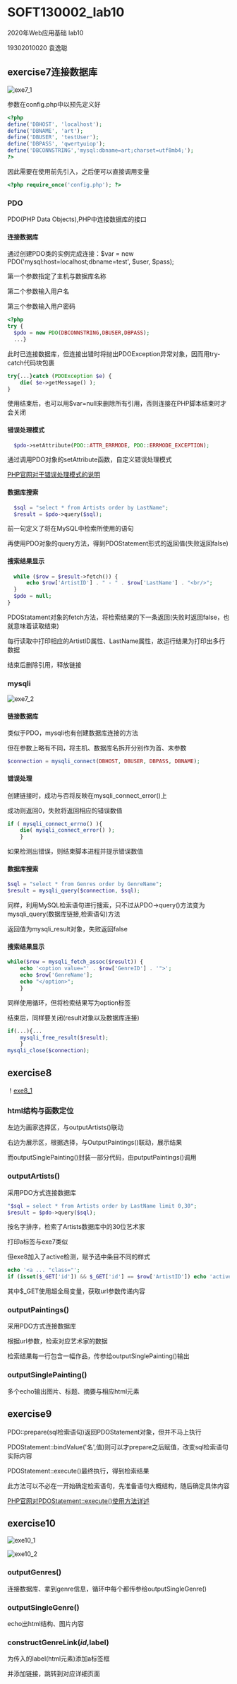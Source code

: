 # SOFT130002_lab10

2020年Web应用基础 lab10

19302010020 袁逸聪

## exercise7连接数据库

![exe7_1](./figures/1.png)

参数在config.php中以预先定义好

```PHP
<?php
define('DBHOST', 'localhost');
define('DBNAME', 'art');
define('DBUSER', 'testUser');
define('DBPASS', 'qwertyuiop');
define('DBCONNSTRING','mysql:dbname=art;charset=utf8mb4;');
?>
```

因此需要在使用前先引入，之后便可以直接调用变量

```PHP
<?php require_once('config.php'); ?>
```

### PDO

PDO(PHP Data Objects),PHP中连接数据库的接口

#### 连接数据库

通过创建PDO类的实例完成连接：$var = new PDO('mysql:host=localhost;dbname=test', $user, $pass);

第一个参数指定了主机与数据库名称

第二个参数输入用户名

第三个参数输入用户密码

```PHP
<?php
try {
  $pdo = new PDO(DBCONNSTRING,DBUSER,DBPASS);  
  ...}
```
  
此时已连接数据库，但连接出错时将抛出PDOException异常对象，因而用try-catch代码块包裹

```PHP
try{...}catch (PDOException $e) { 
    die( $e->getMessage() );
}
```

使用结束后，也可以用$var=null来删除所有引用，否则连接在PHP脚本结束时才会关闭

#### 错误处理模式

```PHP
  $pdo->setAttribute(PDO::ATTR_ERRMODE, PDO::ERRMODE_EXCEPTION);  
```

通过调用PDO对象的setAttribute函数，自定义错误处理模式

[PHP官网对于错误处理模式的说明](https://www.php.net/manual/zh/pdo.error-handling.php?_blank)

#### 数据库搜索

```PHP
  $sql = "select * from Artists order by LastName";
  $result = $pdo->query($sql);
```

前一句定义了将在MySQL中检索所使用的语句

再使用PDO对象的query方法，得到PDOStatement形式的返回值(失败返回false)
  
#### 搜索结果显示

```PHP
  while ($row = $result->fetch()) {
      echo $row['ArtistID'] . " - " . $row['LastName'] . "<br/>"; 
  }
  $pdo = null; 
}
```

PDOStatament对象的fetch方法，将检索结果的下一条返回(失败时返回false，也就意味着读取结束)

每行读取中打印相应的ArtistID属性、LastName属性，故运行结果为打印出多行数据

结束后删除引用，释放链接

### mysqli

![exe7_2](./figures/2.png)

#### 链接数据库

类似于PDO，mysqli也有创建数据库连接的方法

但在参数上略有不同，将主机、数据库名拆开分别作为首、末参数

```PHP
$connection = mysqli_connect(DBHOST, DBUSER, DBPASS, DBNAME);
```

#### 错误处理

创建链接时，成功与否将反映在mysqli_connect_error()上

成功则返回0，失败将返回相应的错误数值

```PHP
if ( mysqli_connect_errno() ){
	die( mysqli_connect_error() );
	}
```

如果检测出错误，则结束脚本进程并提示错误数值

#### 数据库搜索

```PHP
$sql = "select * from Genres order by GenreName";
$result = mysqli_query($connection, $sql);
```

同样，利用MySQL检索语句进行搜索，只不过从PDO->query()方法变为mysqli_query(数据库链接,检索语句)方法

返回值为mysqli_result对象，失败返回false

#### 搜索结果显示

```PHP
while($row = mysqli_fetch_assoc($result)) {
	echo '<option value="' . $row['GenreID'] . '">';
    echo $row['GenreName'];
    echo "</option>";
    }
```

同样使用循环，但将检索结果写为option标签

结束后，同样要关闭(result对象以及数据库连接)

```PHP
if(...){...
    mysqli_free_result($result);
	}
mysqli_close($connection);
```

## exercise8

！[exe8_1](./figures/3.png)

### html结构与函数定位

左边为画家选择区，与outputArtists()联动

右边为展示区，根据选择，与OutputPaintings()联动，展示结果

而outputSinglePainting()封装一部分代码，由putputPaintings()调用

### outputArtists()

采用PDO方式连接数据库

```PHP
"$sql = select * from Artists order by LastName limit 0,30";
$result = $pdo->query($sql);
```

按名字排序，检索了Artists数据库中的30位艺术家

打印a标签与exe7类似

但exe8加入了active检测，赋予选中条目不同的样式

```PHP
echo '<a ... "class="';
if (isset($_GET['id']) && $_GET['id'] == $row['ArtistID']) echo 'active ';
```

其中$_GET使用超全局变量，获取url参数传递内容

### outputPaintings()

采用PDO方式连接数据库

根据url参数，检索对应艺术家的数据

检索结果每一行包含一幅作品，传参给outputSinglePainting()输出

### outputSinglePainting()

多个echo输出图片、标题、摘要与相应html元素

## exercise9

PDO::prepare(sql检索语句)返回PDOStatement对象，但并不马上执行

PDOStatement::bindValue('名',值)则可以才prepare之后赋值，改变sql检索语句实际内容

PDOStatement::execute()最终执行，得到检索结果

此方法可以不必在一开始确定检索语句，先准备语句大概结构，随后确定具体内容

[PHP官网对PDOStatement::execute()使用方法详述](https://www.php.net/manual/zh/pdostatement.execute.php_blank)

## exercise10

![exe10_1](./figures/4.png)

![exe10_2](./figures/5.png)

### outputGenres()

连接数据库、拿到genre信息，循环中每个都传参给outputSingleGenre()

### outputSingleGenre()

echo出html结构、图片内容

### constructGenreLink($id,$label)

为传入的label(html元素)添加a标签框

并添加链接，跳转到对应详细页面

